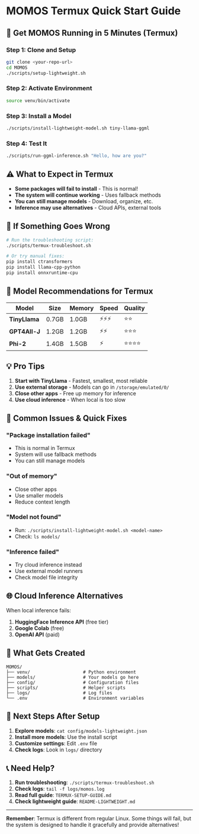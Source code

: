 # MOMOS Termux Quick Start Guide

## 🚀 Get MOMOS Running in 5 Minutes (Termux)

### Step 1: Clone and Setup
```bash
git clone <your-repo-url>
cd MOMOS
./scripts/setup-lightweight.sh
```

### Step 2: Activate Environment
```bash
source venv/bin/activate
```

### Step 3: Install a Model
```bash
./scripts/install-lightweight-model.sh tiny-llama-ggml
```

### Step 4: Test It
```bash
./scripts/run-ggml-inference.sh "Hello, how are you?"
```

## ⚠️ What to Expect in Termux

- **Some packages will fail to install** - This is normal!
- **The system will continue working** - Uses fallback methods
- **You can still manage models** - Download, organize, etc.
- **Inference may use alternatives** - Cloud APIs, external tools

## 🔧 If Something Goes Wrong

```bash
# Run the troubleshooting script:
./scripts/termux-troubleshoot.sh

# Or try manual fixes:
pip install ctransformers
pip install llama-cpp-python
pip install onnxruntime-cpu
```

## 📱 Model Recommendations for Termux

| Model | Size | Memory | Speed | Quality |
|-------|------|--------|-------|---------|
| **TinyLlama** | 0.7GB | 1.0GB | ⚡⚡⚡ | ⭐⭐ |
| **GPT4All-J** | 1.2GB | 1.2GB | ⚡⚡ | ⭐⭐⭐ |
| **Phi-2** | 1.4GB | 1.5GB | ⚡ | ⭐⭐⭐⭐ |

## 💡 Pro Tips

1. **Start with TinyLlama** - Fastest, smallest, most reliable
2. **Use external storage** - Models can go in `/storage/emulated/0/`
3. **Close other apps** - Free up memory for inference
4. **Use cloud inference** - When local is too slow

## 🚨 Common Issues & Quick Fixes

### "Package installation failed"
- This is normal in Termux
- System will use fallback methods
- You can still manage models

### "Out of memory"
- Close other apps
- Use smaller models
- Reduce context length

### "Model not found"
- Run: `./scripts/install-lightweight-model.sh <model-name>`
- Check: `ls models/`

### "Inference failed"
- Try cloud inference instead
- Use external model runners
- Check model file integrity

## 🌐 Cloud Inference Alternatives

When local inference fails:

1. **HuggingFace Inference API** (free tier)
2. **Google Colab** (free)
3. **OpenAI API** (paid)

## 📁 What Gets Created

```
MOMOS/
├── venv/                    # Python environment
├── models/                  # Your models go here
├── config/                  # Configuration files
├── scripts/                 # Helper scripts
├── logs/                    # Log files
└── .env                     # Environment variables
```

## 🎯 Next Steps After Setup

1. **Explore models**: `cat config/models-lightweight.json`
2. **Install more models**: Use the install script
3. **Customize settings**: Edit `.env` file
4. **Check logs**: Look in `logs/` directory

## 📞 Need Help?

1. **Run troubleshooting**: `./scripts/termux-troubleshoot.sh`
2. **Check logs**: `tail -f logs/momos.log`
3. **Read full guide**: `TERMUX-SETUP-GUIDE.md`
4. **Check lightweight guide**: `README-LIGHTWEIGHT.md`

---

**Remember**: Termux is different from regular Linux. Some things will fail, but the system is designed to handle it gracefully and provide alternatives!
